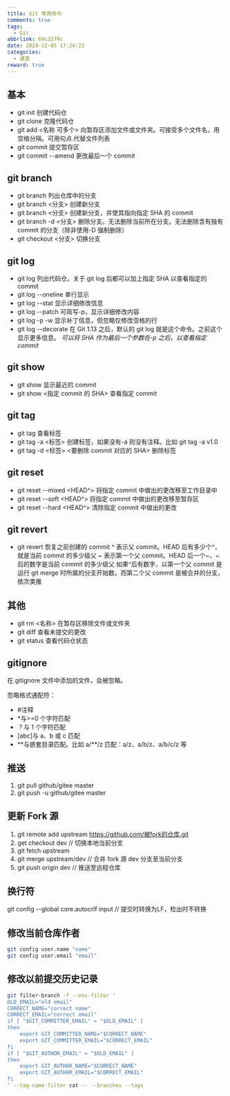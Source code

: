 ```yaml
---
title: Git 常用命令
comments: true
tags:
  - Git
abbrlink: 69c3279c
date: 2019-12-05 17:24:23
categories:
  - 速查
reward: true
---
```


## 基本

- git init 创建代码仓<!--more-->
- git clone 克隆代码仓
- git add <名称 可多个> 向暂存区添加文件或文件夹。可接受多个文件名，用空格分隔。可用句点.代替文件列表
- git commit 提交暂存区
- git commit --amend 更改最后一个 commit

## git branch

- git branch 列出仓库中的分支
- git branch <分支> 创建新分支
- git branch <分支> <SHA> 创建新分支，并使其指向指定 SHA 的 commit
- git branch -d <分支> 删除分支。无法删除当前所在分支。无法删除含有独有 commit 的分支（除非使用-D 强制删除）
- git checkout <分支> 切换分支

## git log

- git log 列出代码仓。关于 git log 后都可以加上指定 SHA 以查看指定的 commit
- git log --oneline 单行显示
- git log --stat 显示详细修改信息
- git log --patch 可简写-p，显示详细修改内容
- git log -p -w 显示补丁信息，但忽略仅修改空格的行
- git log --decorate 在 Git 1.13 之后，默认的 git log 就是这个命令。之前这个显示更多信息。
  _可以将 SHA 作为最后一个参数在-p 之后，以查看指定 commit_

## git show

- git show 显示最近的 commit
- git show <指定 commit 的 SHA> 查看指定 commit

## git tag

- git tag 查看标签
- git tag -a <标签> 创建标签，如果没有-a 则没有注释。比如 git tag -a v1.0
- git tag -d <标签> <要删除 commit 对应的 SHA> 删除标签

## git reset

- git reset --mixed <HEAD^> 将指定 commit 中做出的更改移至工作目录中
- git reset --soft <HEAD^> 将指定 commit 中做出的更改移至暂存区
- git reset --hard <HEAD^> 清除指定 commit 中做出的更改

## git revert

- git revert <SHA> 恢复之前创建的 commit
  ^ 表示父 commit。HEAD 后有多少个^，就是当前 commit 的多少级父
  ~ 表示第一个父 commit。HEAD 后一个~，~后的数字是当前 commit 的多少级父
  如果^后有数字，以第一个父 commit 是运行 git merge 时所属的分支开始数，而第二个父 commit 是被合并的分支，依次类推

## 其他

- git rm <名称> 在暂存区移除文件或文件夹
- git diff 查看未提交的更改
- git status 查看代码仓状态

## gitignore

在.gitignore 文件中添加的文件，会被忽略。

忽略格式通配符：

- #注释
- \*与>=0 个字符匹配
- ？与 1 个字符匹配
- [abc]与 a、b 或 c 匹配
- \*\*与嵌套目录匹配。比如 a/\*\*/z 匹配：a/z、a/b/z、a/b/c/z 等

## 推送

1. git pull github/gitee master
1. git push -u github/gitee master

## 更新 Fork 源

1. git remote add upstream https://github.com/被fork的仓库.git
1. get checkout dev // 切换本地当前分支
1. git fetch upstream
1. git merge upstream/dev // 合并 fork 源 dev 分支至当前分支
1. git push origin dev // 推送至远程仓库

## 换行符

git config --global core.autocrlf input  // 提交时转换为LF，检出时不转换

## 修改当前仓库作者

```bash
git config user.name "name"
git config user.email "email"
```

## 修改以前提交历史记录

```bash
git filter-branch -f --env-filter '
OLD_EMAIL="old email"
CORRECT_NAME="correct name"
CORRECT_EMAIL="correct email"
if [ "$GIT_COMMITTER_EMAIL" = "$OLD_EMAIL" ]
then
    export GIT_COMMITTER_NAME="$CORRECT_NAME"
    export GIT_COMMITTER_EMAIL="$CORRECT_EMAIL"
fi
if [ "$GIT_AUTHOR_EMAIL" = "$OLD_EMAIL" ]
then
    export GIT_AUTHOR_NAME="$CORRECT_NAME"
    export GIT_AUTHOR_EMAIL="$CORRECT_EMAIL"
fi
' --tag-name-filter cat -- --branches --tags
```